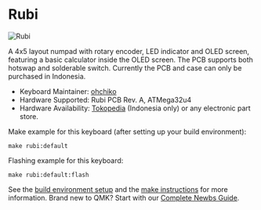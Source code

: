 # Rubi

![Rubi](https://i.imgur.com/Mi3nCpc.jpeg)

A 4x5 layout numpad with rotary encoder, LED indicator and OLED screen, featuring a basic calculator inside the OLED screen. The PCB supports both hotswap and solderable switch. Currently the PCB and case can only be purchased in Indonesia.

* Keyboard Maintainer: [ohchiko](https://github.com/ohchiko)
* Hardware Supported: Rubi PCB Rev. A, ATMega32u4
* Hardware Availability: [Tokopedia](https://tokopedia.com) (Indonesia only) or any electronic part store.

Make example for this keyboard (after setting up your build environment):

    make rubi:default

Flashing example for this keyboard:

    make rubi:default:flash

See the [build environment setup](https://docs.qmk.fm/#/getting_started_build_tools) and the [make instructions](https://docs.qmk.fm/#/getting_started_make_guide) for more information. Brand new to QMK? Start with our [Complete Newbs Guide](https://docs.qmk.fm/#/newbs).
